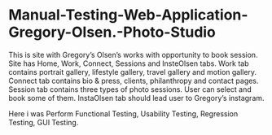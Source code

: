 # Manual-Testing-Web-Application-Gregory-Olsen.-Photo-Studio
This is site with Gregory’s Olsen’s works with opportunity to book session. Site has Home, Work, Connect, Sessions and InsteOlsen tabs.
Work tab contains portrait gallery, lifestyle gallery, travel gallery and motion gallery. Connect tab contains bio & press, clients, philanthropy and contact pages.
Session tab contains three types of photo sessions. User can select and book some of them. InstaOlsen tab should lead user to Gregory’s instagram.

Here i was Perform Functional Testing, Usability Testing, Regression Testing, GUI Testing.
